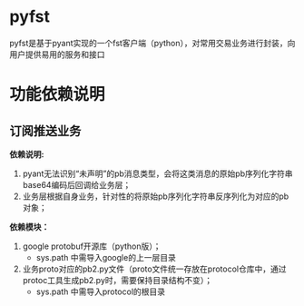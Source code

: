 # pyfst
pyfst是基于pyant实现的一个fst客户端（python），对常用交易业务进行封装，向用户提供易用的服务和接口

# 功能依赖说明
## 订阅推送业务
**依赖说明:**
1. pyant无法识别“未声明”的pb消息类型，会将这类消息的原始pb序列化字符串base64编码后回调给业务层；
2. 业务层根据自身业务，针对性的将原始pb序列化字符串反序列化为对应的pb对象；

**依赖模块：**
1. google protobuf开源库（python版）；
    - sys.path 中需导入google的上一层目录
2. 业务proto对应的pb2.py文件（proto文件统一存放在protocol仓库中，通过protoc工具生成pb2.py时，需要保持目录结构不变）；
    - sys.path 中需导入protocol的根目录






